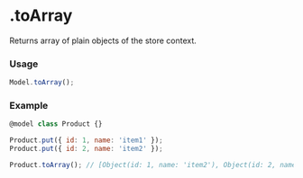 .toArray
========

Returns array of plain objects of the store context.

### Usage
```javascript
Model.toArray();
```

### Example
```javascript
@model class Product {}

Product.put({ id: 1, name: 'item1' });
Product.put({ id: 2, name: 'item2' });

Product.toArray(); // [Object(id: 1, name: 'item2'), Object(id: 2, name: 'item2')]
```
